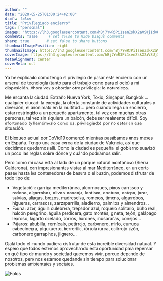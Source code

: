 ```yaml
---
author: ""
date: "2020-05-25T01:00:24+02:00"
draft: false
title: "Privilegiado encierro"
tags: ["personal"]
images: "https://lh3.googleusercontent.com/hBj7YwR3Pi1senZskX2aVSUjIdvU9fV50dQBmn1-2SxKG6MFUps2IdG4F-SJ244BsE_XPQkJDzbi1Nk8nc34kx-lK2vfIFplzT_GNQz-oWKCFUAHusWT_16KR36TzoFJFx9kYSd56Ig=w1920-h1080"
comments: false     # set false to hide Disqus comments
share: true        # set false to share buttons
thumbnailImagePosition: right
thumbnailImage: https://lh3.googleusercontent.com/hBj7YwR3Pi1senZskX2aVSUjIdvU9fV50dQBmn1-2SxKG6MFUps2IdG4F-SJ244BsE_XPQkJDzbi1Nk8nc34kx-lK2vfIFplzT_GNQz-oWKCFUAHusWT_16KR36TzoFJFx9kYSd56Ig=w1920-h1080
coverImage: https://lh3.googleusercontent.com/hBj7YwR3Pi1senZskX2aVSUjIdvU9fV50dQBmn1-2SxKG6MFUps2IdG4F-SJ244BsE_XPQkJDzbi1Nk8nc34kx-lK2vfIFplzT_GNQz-oWKCFUAHusWT_16KR36TzoFJFx9kYSd56Ig=w1920-h1080
metaAlignment: center
coverMeta: out
---
```


Ya he explicado cómo tengo el privilegio de pasar este encierro con un arsenal de tecnología (tanto para el trabajo como para el ocio) a mi disposición. Ahora voy a abordar otro privilegio: la naturaleza.

<!--more-->

Me encanta la ciudad. Extraño Nueva York, Tokio, Singapur, Bangkok ... cualquier ciudad: la energía, la oferta constante de actividades culturales y diversión, el anonimato en la multitud ... pero cuando llega un encierro, estar restringido a un pequeño apartamento, tal vez con muchas otras personas, tal vez sin siquiera un balcón, debe ser realmente difícil. Soy afortunado (y llamémoslo como es: privilegiado) por no estar en esa situación.

El bloqueo actual por CoVid19 comenzó mientras pasábamos unos meses en España. Tengo una casa cerca de la ciudad de Valencia, así que decidimos quedarnos allí. Como la ciudad es pequeña, el gobierno suavizó un poco las reglas sobre dónde y cuándo podríamos salir.

Pero como mi casa está al lado de un parque natural montañoso (Sierra Calderona), con impresionantes vistas al mar Mediterráneo, en un corto paseo hasta los contenedores de basura o el buzón, podemos disfrutar de todo tipo de:

  * Vegetación:  garriga mediterránea, alcornoques, pinos carrasco y rodeno, algarrobos, olivos, coscoja, lentisco, enebros, estepa, jaras, salvias, aliagas, brezos, madreselva, romeros, timons, algarrobos, higueras, carrascas, zarzaparrilla, aladierno, palmitos y almendros...
  * Fauna: azor, águila culebrera, trepador azul, roquero solitario, búho real, halcón peregrino, águila perdicera, gato montés, gineta, tejón, galápago leproso, lagarto ocelado, zorros, hurones, musarañas, conejos...
  * Pájaros: abubilla, cernícalo, petirrojo, carbonero, mirlo, curruca cabecinegra, piquituerto, herrerillo, tórtola turca, colirrojo tizón, carbonero garrapinos, jilguero...

Ojalá todo el mundo pudiera disfrutar de esta increíble diversidad natural. Y espero que todos estemos aprovechando esta oportunidad para repensar en qué tipo de mundo y sociedad queremos vivir, porque depende de nosotros, pero nos estamos quedando sin tiempo para solucionar problemas ambientales y sociales.

![Fotos](https://photos.app.goo.gl/xd2Htwg2YSA4NY1a9)

<script src="https://cdn.jsdelivr.net/npm/publicalbum@latest/embed-ui.min.js" async></script>
<div class="pa-gallery-player-widget" style="width:100%; height:480px; display:none;"
  data-link="https://photos.app.goo.gl/xd2Htwg2YSA4NY1a9"
  data-title="95 new photos by Jorge Cortell">
  <object data="https://lh3.googleusercontent.com/FTuXOPho25h1g1rFJeRolwTg2mRLurq18-aJ4v5sDsN4BVgYEczH2x_TS9bmqpng56RcjcHi2wvOTGFO4G0DjpGEbqCBxiYayi-_x_GEvkpBRvKgOLGrPln8kVVUuf7CmKtVhs20dfM=m37" type="video/mp4"></object>
  <object data="https://lh3.googleusercontent.com/5XiF4UsQQk5NJtP6XVlwt-61Nl6xumqjrL-B2q2R27cMpUvv-xs8U89BmCZAl110IT4G2CT4_UqYNNYfeiLuw_CxQQyJJNhJcByDPlVpkxhnjwhXx4evnef50gLo0noMPaH161I1yNI=m37" type="video/mp4"></object>
  <object data="https://lh3.googleusercontent.com/xEieb6gsr9jLYXEUlYRa63wm0SNUaG_mL2eVPUXOz0XAs72cH-8hp_6rJy_rUhVO-2hyZ7Bc65dYfT7PqrfqtrYrDwjPA_f5cavebIxH_diIhW73Lce9fFMWavv3B6fbnmkm90qtvRw=m37" type="video/mp4"></object>
  <object data="https://lh3.googleusercontent.com/VYKTKAMl17QZ6tMeWZ9MIR4Y1djFRhwoQ6nIr2ilVutwMxVXOiyHMGOOz0oGWfwyoC34M5H99y5dkkrApIfxQ6FRn8-fAZZzHnaPcNEDhXjnQXIWukWbaHGKFto8CPnvSfZdiHi1PwM=m37" type="video/mp4"></object>
  <object data="https://lh3.googleusercontent.com/YoYAq1_QP1D7UVTvRQlXFfz04XAT1V3kLtGcQ3_Czwxeq0oXk_VWE1zCfz7yaTrzB6hycK7eaH6yRynjRXZqHXVG7wS1ie0JxS8Wri8P6FLXdvC9t67XR91zvG9QR1CccnfhWHvMPp8=m37" type="video/mp4"></object>
  <object data="https://lh3.googleusercontent.com/HRDK-UVHAZUASyba-2UeLUDI-O1eyZZk9-f1kjQKsFUIVdDI-j-K1PJCSYnSWiBn4_JweIryuid5xMPW1Y9O0ECE8sA3wqdhKK5upsA34_UpWRTK0V4v0BYPysZwCHlm_RE1dsrm3Sk=m37" type="video/mp4"></object>
  <object data="https://lh3.googleusercontent.com/tinKrTGbKUErNBhWZSSYzV_XYW-ioJH7BWzuqJd2VmBV6kPp9ZGt_lC4PqKnBlhrjKJ3tbEd4m3TjcSHzGtaEHbVOvUF0XHS72mZu9SJdNWqTwzMhQOMTsoERQko2sy8pdGPOW_2XRE=m37" type="video/mp4"></object>
  <object data="https://lh3.googleusercontent.com/nbmmP2KqkgRSAuWMw1yh8LiuTVZQJEHz3xNnaDNw7vX3sBH6FBeIYO1K9I4IjzAm8DqFJSQsqia1TqygbV4HGsaEw6Z7eyM4Atpwu1lfaVKp1tRgKF4TESk7ALaYv20y4wVPXXWiuCw=m37" type="video/mp4"></object>
  <object data="https://lh3.googleusercontent.com/7NZbpY3b0MvM2AkM_CiHtLWKgw7-bex8I4_NZ3Q5oMK-enr3WzAGwxATFGP8Z-EcHUX2UCf-kfIsNEvZR_J8slj4GIKaisyTkvABwBeqGbqlk7SxQ_GD8DYP5yUsEbp3OAGqOZGqsgw=m37" type="video/mp4"></object>
  <object data="https://lh3.googleusercontent.com/EF5uXJUyAIQC8tXQ_0jpwmSMoq-vlobpmf143yk21Uqa5zq0UIOiWuOCv7WQ68_jYosgxP-QY_qm1_vHNv4BNvda-DHXOFlZZypnLApDT5DmfiNIAkjf8uRtDsEFIkI4HAJ_i9_Dao0=m37" type="video/mp4"></object>
  <object data="https://lh3.googleusercontent.com/OnYJ4iRLnewR74_Ng2lA21Zq-510SXcH_Zls9fzwyokyFt2tqApy2ErJo7B613ibRPB-_eW2GrMBwOlrVNGm7Z7fr8xxnc466N-4rP41pJNOe1TM51bUGVYW-tJcB8SRk-RvAU889XU=m37" type="video/mp4"></object>
  <object data="https://lh3.googleusercontent.com/IlkjFZR9w-iNA_fMgOLedu196wfpKWF2OiQgNllT0CfoRo22ISYz8qm3ieZUVtnd8HkNTdnL1aN9zCYOSM9PojWtlJyT7CIkyzYSy3t1hgUsBf7-1rXIMzwWQeT3ZvXz1y7OUwJfA18=m37" type="video/mp4"></object>
  <object data="https://lh3.googleusercontent.com/3LXl-_bq5fFk0DeuEkOa4JTTW5rylIv-MZR18IwhxKUVZWo2uBQ3of5HNnZKixsaNGs-UYZjP3uEadu1oN9g_DvURrR0NAfDBcSdOvlNBRfZz0cD0zLEbtt0YOHAs2jHPRaAAsSgAdg=m37" type="video/mp4"></object>
  <object data="https://lh3.googleusercontent.com/tu-QHCOQJwL2DXo2eXYcnksuPZ5on-7PPsIBygKpz1C_mQBOw-DPlJo7Irt1gSi_Y7Y6PYWGAkfTU0ksDnjE59_922VDY6Z3QMkdC-l4unxB-fEvU0fITI_pF10lwr_HwJuoC4RmvLM=m37" type="video/mp4"></object>
  <object data="https://lh3.googleusercontent.com/KzuL97v96ch1XgejGO63-9obYlIiZnZ-h47gNDzRW5UPkGf0rwea4darITT3i5UuTNnj1ohNwR5lKgSjg0OG_7Kcqi_-cb-RWX3MUxiWOadbzjJdVkW9mTX2j7BznacJGzA9RcaGSrg=m37" type="video/mp4"></object>
  <object data="https://lh3.googleusercontent.com/QbGYU9jHZK6Th_5FvE7VnOVJsixDuQ_jMozSs0uv65s_YFjExi5gFgWZSEKc7zmChHSVoq8q670W51_uW1xX5VoykOyDyekOz8G1D6FUBNpHOG7byzpI5a5ZQ-qchBy4uaJX40FifkY=m37" type="video/mp4"></object>
  <object data="https://lh3.googleusercontent.com/PPo8-MI0qrZO1wRgOUQOe2oFaZpuy9QgQ6-jmWjfeUF7oJ7Q_O-h75FkET5JPaw7vVUpmu9yJrjXAnekmOR2nyVtdfMlyuwTR-Oz4KxbF11J-bBjjiSsZfu5OZu9zAiVZjzcxaAtqPg=m37" type="video/mp4"></object>
  <object data="https://lh3.googleusercontent.com/WmJ-AIya_LynW2PsRA68Nl1h6z16lBtuWwpaSYciDzZJ6dzgHlqPJuklethyOlPlSnd0R4LwH3pkNQzT3TyKPnDKr8kc_aKN3SOOM2RjZYs32OyY4U0g9wxPRkcnNPhDzZRRxT-0kdY=m37" type="video/mp4"></object>
  <object data="https://lh3.googleusercontent.com/RNlf-QWDnWEOgnUTUr4gwlrT1qUUCoKs_NbTnfnblmO7FbUx7auwASBajUI8IwL1LnwH-EswkitnzjWTUWIy92SmCIA9uwskcnpxmlKANv-wWLNold0TwjS7B6FAVGEBcWdAsC5Mwdg=m37" type="video/mp4"></object>
  <object data="https://lh3.googleusercontent.com/Le1xdKHdILj0hm80lfEDBQ1b5wN08piqxlGBrObTw-iOHQw3U-i7bcmis6eWjCDIrBigYZOeWde7Us4Q_5OF56kGPlsrm27o-4j7gG0WX586w-AlTven0wIqk8lvkVSdwFB5yqnxuns=m37" type="video/mp4"></object>
  <object data="https://lh3.googleusercontent.com/G6iGwYODcCtlrGb9PmByvv5GFBV5S3Ddp4fsOOCZhI6JlExKc_98lknsGS6cWHsHM5wEijax7KV_TIsBc6iIHO5lvHOwybD_3w9hrw6PuwCmBPtoxGl096h6hLQ6XK5obassyXFv8qw=m37" type="video/mp4"></object>
  <object data="https://lh3.googleusercontent.com/LpYVOf7pXYa_onfWw2RyNnPF5eXe7HmWU3so5WDffp33WyBHcyp6bthRfq2Gzw1I_P-IjXirkFG3hnes3aNJdZmUP7EbidEP95rNlWAo_Mf226AnmDP3epQ4PuTvpkBJEiJh4vQLi4Q=m37" type="video/mp4"></object>
  <object data="https://lh3.googleusercontent.com/AgNf9A1P5T92FqAT0gw4VzcEqB8_-H2JGY3-DggQzUWNrODk8JnyoF0Ucj4ilRSDwc4M6GWFHfK5OX5bArzksSr7Sj7COolM6OR5YrVXcrVI-gOqRFIJ4CJUOwkm5_3ZZ9H2htMr6EU=m37" type="video/mp4"></object>
  <object data="https://lh3.googleusercontent.com/ghealI7jZ129opOSIFQUTy8QVxMrPZJ5MMi9lbSwSNf567eO-PKCICN87BcXhWzfchbDyjaE5qBHSnT-eeL-Lvc6zq5eEyT7Nk58woxYDZWiuyjwrWJaSGSXWiRmeJykQY8fVWzYItg=m37" type="video/mp4"></object>
  <object data="https://lh3.googleusercontent.com/BDZ0AhCsQxoDGUOCQBul-A9fAwg5yq519LV0-Ec-kSmkTxu3dRkrRIFExakW3j0Qqflb4QP0VT2suVYmMbjHIYkfeJzozdMnTjiBe1q1khedZRzloPEt5DUnCz40_rX9NY3Sf5q_ljk=m37" type="video/mp4"></object>
  <object data="https://lh3.googleusercontent.com/y16Sn86VpDesFVX9BkaFoPJ7RiZLs3UkI5H2J5fJKB9QMApo6SlQyC3-eLVO9qUZKc9vyXu6VpXSNuCv_iDQ7UQGdjP3M7J4mb_K8oTds3eBzERwrDlfNPkokP4VGSoIAf9gPvwc4fM=m37" type="video/mp4"></object>
  <object data="https://lh3.googleusercontent.com/FFskvEsVSssM-43ilndUKBg06KywIV8yGzKrHXFfqOUtd0BalQLivvCZPC6PuEp1dWdv0B_bw36b4vOz-ZRR_B-77NovpRRoPk8hXoXQeaA4ng_CMUxuHeIJ3juIzIiHmFrcMn51u2U=m37" type="video/mp4"></object>
  <object data="https://lh3.googleusercontent.com/OywicT-FFJiJLezJ0JEOUCwkC_IY7q1970RQ36wrtWBK73dA5nof4I8eGxSeYIY_QIIuAgeuDHJCBD03FUiFEXPWUA8P18ztBmAvIzo-PoXAkQsJQWkLQsKfmQIcB1vXPKSpnmJwp2s=m37" type="video/mp4"></object>
  <object data="https://lh3.googleusercontent.com/j3RNYDtO3WWCHossyk1F7DoIeRVngtXUUzHq6Le4D0N7nxX5PyP-9L3VIzGkthm6mv5_37GrLiWj9aEfPPx06DlW3SxOEmxOyOQsaR_lWYtjrxF1zwjLN_g6sJ4GkoL8h_FQYq_rTJ0=m37" type="video/mp4"></object>
  <object data="https://lh3.googleusercontent.com/6noPs4Oo5_S9gq9dRzzIanywn9-R0m1oc4f5EYSILNgnBaCsxIXPmCtq1zAKkcMeXtnNWRBhisqkZLe692rfvyHik8zFpryN67PK5okDK5WXOZgT133BU_PEcnY6pkshGry9XT9d1kE=m37" type="video/mp4"></object>
  <object data="https://lh3.googleusercontent.com/11djtf94aTnO-YiKPfqG0FtIcYo4EzmLCStpn-NPdWa5LlDRjs9hikwaxhZ_K-iqD5s4P-rOPvaqb_V8USugn92dzpeFHyOA1y5b3SuwUwyPbMamI3zEHWRNJjYXkhqcd2CWR4GuOk8=m37" type="video/mp4"></object>
  <object data="https://lh3.googleusercontent.com/EeCWbGQOVzjXvaBx1dmUOYRn6_Co_vengjcpdQXtI9jTK_3dP-CpcJZfztFk01E2vMOXl6fFUQBjGqXuDvHRLfA1p5ewJcECdWFRf9cODS7mF8hULp5cEwxpW9a8pokVF5plbrwoqbE=m37" type="video/mp4"></object>
  <object data="https://lh3.googleusercontent.com/aZtcPK5ctkKiNmq3omfOgnXyrlhjzfz0g8qSxaJdqjM3ABS6Keu-Xg3Fd5Af1rWqCH2Vwu963iy-gurtcCBremTw69xXSBs6l620qmcsxhVP-QUe06zHI1ClxUhIQJBMiEMG08MxB_s=m37" type="video/mp4"></object>
  <object data="https://lh3.googleusercontent.com/WXNvYrDuE_7bpE7FAye4J7dqnyK_r3SnsIJ0-rwL125Kb47ZZPJCqld6q1DUY-vO08ISfaRHCVW8UWBGEnrxcnr402lqFaTYrBT_ShsOn6bdGXetruzPxWBwXPxhJNZHxzzVJcXhiKU=m37" type="video/mp4"></object>
  <object data="https://lh3.googleusercontent.com/xAdz5tTFinrzT6AbCyN3Lqj0WErpLHyAxzJqysbqm4rmUfcUkYaBtQEM_BtzZHV3u6RYkDNDAibA4bg2yHr-bvhiK8zTn6qaXLfwKq6yBSSNLwsjrijsHBHCILEX7sCZCWolevvozv0=m37" type="video/mp4"></object>
  <object data="https://lh3.googleusercontent.com/ZuPmPDlfUL0bd1jjMowy78Ie1h1iemN5Xg6f1-Pkl7EK-qifciJsxp6rfPWeMJ9RCFihutnunMQpy7xDULdSJSryP4S2X3wlGxyMUSwoqQa2kxlYxW_fzoK7UmrzmhwYDMM85LugSy0=m37" type="video/mp4"></object>
  <object data="https://lh3.googleusercontent.com/PjG6ToXMs1PxY6IRadN5Z98g84P-NUeglZHu0LdVJRfg-8ekuktFrpc_rkiFluaMDdz-nW_CsA4n5i4ArQ5BUNb4iqjRXRHZdEedNRefJOVnHiV7HgioNj2iJNCyjb9q0Ev9p2OsAIA=m37" type="video/mp4"></object>
  <object data="https://lh3.googleusercontent.com/GjXx5XTkTB9vg0-WJeiVtqcr0-Q623x68ZUFHUHN9gWfST28Tg5YDVq5fAp3vR_hKqpOzlf_pQ0FqalhQ5YTWEzBVCoQfuFs555BfCGXAp6-KxfPKeBGIX1fZhTSQz2742rSFOcqtao=m37" type="video/mp4"></object>
  <object data="https://lh3.googleusercontent.com/Cf4z8jjy8oOGz7vooA__CZjKf4Rag3G-9A60A_GUHEZb1T0PM6ldvnj8_JbMFxsSUyMIAc9I6sPvcvlTMzafRKiUDbDwJbjYUVkJas2YxTuYtVERLw7WY83g0KwbTxnIZjVLOMDLpoQ=m37" type="video/mp4"></object>
  <object data="https://lh3.googleusercontent.com/UPdpQV56VqBl8XTRDQTVp_LpDvnwivVN6wDBj7LnGHlGFx6V7jNDA17qa1VeZpcEsyG9IBJtdLusrL829wkEK8WJ84rGMA-X0VPa4eV7U2NNFIjfzZEZHmC9NnBO1Bk_sVtuFp_jg6s=m37" type="video/mp4"></object>
  <object data="https://lh3.googleusercontent.com/yS0a_rS2a8R6J-Cp0iuqgwi4V2eSw-kgqaJZpsAvkEl2y_Hk8A0r0hDVEti7JAGD2Jwdfygm0Xsu_TR9zk-R2InB4c0Fl1aEwfCyEoM9oMwkQ8Z5WEErOXIPocxmdnFWd8zi3i9rjT0=m37" type="video/mp4"></object>
  <object data="https://lh3.googleusercontent.com/SDEqS-CtRnG6XlgZKm1iXcEi0xahWx4uXzZxYcSy2Yqy8Ss7g92MtYwWMTLY0VqB4gHS7SaQfDIr5WzoT-5n9oNnM4sUANzdM_Vezqkzi27LOVB_koPbuykge3iHnVyrrJZJJZCFlpM=m37" type="video/mp4"></object>
  <object data="https://lh3.googleusercontent.com/QNM-QpMRjMkdcgQlQQsj4XVhVAIe38WwubD90zjOXLv0i2Sp5RGN4rokycEnecWCXDGlqRm3Ewu43dL6CFldXgV2Hzr7nAieQ0oL64S4bp7UTez4jEGDoDlGgGCULMeIS7YkhWmvfKA=m37" type="video/mp4"></object>
  <object data="https://lh3.googleusercontent.com/uh_Pn397H79r8MGfZI5H7Ra-qpixu84BCYk7a7V88-lo5n6NbKiexkk5u2NUjGmmq2vpxnhE8y3TaMvmr-cU4JNFrplzsGYxqDgSR_CuzkMswYgf1S7jioDKXfmct-7yaBHRoRNEZX4=m37" type="video/mp4"></object>
  <object data="https://lh3.googleusercontent.com/rr6XtmpZe-hn7CcgydxWdTapH7b7eqeB8tnZMTP8HYAP-3jL1d4blWA0ZpOfIxdxVCwXkanSOk4z5C-H7dQB5ki300n2jY7p8NQR8JINCzWicYhNx6vQxMG1jBnu-zN4WGdznpo8Bl0=m37" type="video/mp4"></object>
  <object data="https://lh3.googleusercontent.com/HSrKvucpkXhwcUh5gR2ogEGmZIC3FdJ-mDAqUnMthPODizVFnkGgudDc7hoMfwf9Q4JOohAjum_PCmMFeZ6hsOoA2CZbty6Tnz_5lIuGOlNr2RpKRqJas3IY-iJFDEbLnMeRiEIM_8k=m37" type="video/mp4"></object>
  <object data="https://lh3.googleusercontent.com/qtyL7RapdkQlcrF-vTUC3HIofiI5pUWBZ_XFPDGc8hKw6C-VjWqCBn12eJSEdReGwYP-gnZ3EhXc25aWmThkj950WxrYcwVkvEh3m_AMKJF3EzmRj2MtolOsuBweSOgvtBzEeze6KzE=m37" type="video/mp4"></object>
  <object data="https://lh3.googleusercontent.com/dxdJ-KjLCE_AgQQCW3vhosEKJa0TDBKa8WTigryM34awSLg99sM8Cik_PgS7S9ApMqHKDQZFWeS9AFy2_ISRzYzIzzP_SXSy2_kbqffdU4sjYhi9Z7Nyt2BHaihwhxcgOqdTWRdEDS0=m37" type="video/mp4"></object>
  <object data="https://lh3.googleusercontent.com/tFX6cdGpT1Tk7A8uTkOFoBZH43mJO3Zz6Ljot6iqacozgQwXlMFGH5eVU6g7mu_rqu6L2wXwyQKbwBE_EwkPqe-BHuYsaMSzE9sOZSzuUXiIsl-NfFfiiKs8zj8Z4uRhuQMjUhXnv5Q=m37" type="video/mp4"></object>
  <object data="https://lh3.googleusercontent.com/g-CpctTgZQozpDk0FfNyNQFe23-a-QxTZd8_L0TEZ-fnN3kg9_JtlqS8MAdzyF0Z3g3ns-JfCoWY_fG5hiCfS0ele025SxgVGf_8hQO7bGOMe-hHNo31ZswIn3UrvPhdMfuYij0RVU8=m37" type="video/mp4"></object>
  <object data="https://lh3.googleusercontent.com/u9-gn8KGC9q5ZlvqlMvGY5EF8dW7ill6HqkMCr99fk-YlK5JmFxgvclcw57SuGQLZXB-XjB4MDulsg1W74lKlo83xm-TFcO5ZPMqtleLlExiukE7L49KSISlLKb_pxgifHe7O-4Hh0s=m37" type="video/mp4"></object>
  <object data="https://lh3.googleusercontent.com/ftnSdYJ1GVPHXn15nkZjsVDFi3K1klTyy4wZ0sFzqQIyK0gx2tbaxkR-hbPWGuzO5k1EZibv6MctPfvWVZL4xc2Ol8vEYvaBEZph6QkmdRvL4kV8EMIKYf4IyeTtuo21DHzxZAsrGl4=m37" type="video/mp4"></object>
  <object data="https://lh3.googleusercontent.com/PHXq4Gzoz929wjuMKpaKNauWIM3wk_dPvQ0ALWfNm0pv9Cnbf7qbn09BfEmy9vMl8uRRfQC9OtsSkBz8iGOvP1g4-cVl7VBLysPYTiBkszvTp7S8q3MQ1zYaWK8fQ8B6h3ubnNtXL_8=m37" type="video/mp4"></object>
  <object data="https://lh3.googleusercontent.com/5O7-50AK614-BsT6bSbkJ1lMKfEYjV7EZU-CWV-8xPH6jeIB7RPZ6lvZsbtveMG4khfbqX80J1aNj_y6x4wEKN8Lwf1F_HtVTVYcUqc0ZGidGsD9a-10d_WTb3QnrjcAbkGIp30vpCg=m37" type="video/mp4"></object>
  <object data="https://lh3.googleusercontent.com/tM4r_FNYckiu6M5YcrVs1xSJaGSzE0t1DC7tB2j-GKwm8XD8ILcXPMsaDAONbEx1Fgvpxc55cJgtdwuQybXisOGnwjj9YYRES4qDVBUBje3eoL0YZG9uMZJ4k4k6BGaYWIWC9F5mhIc=m37" type="video/mp4"></object>
  <object data="https://lh3.googleusercontent.com/zCG0ATESEJcdBAcckG9nQNBoM52Npj4WNbJwoZFv_l6k0EWCtVF9Ceebc9TbovxSxNYJqxDaExKTR8U-Uz-cgYbxWZDr6p-Fn16jVHBTgBodfMyZgoOQhSqLZQHP_IOisrQ_DXsn1MY=m37" type="video/mp4"></object>
  <object data="https://lh3.googleusercontent.com/5hsIK23rOT70_ik4y40KOoJXtbErdyCmDKCMcjP7BiBViXvFMSE21bHIm2xbNmyJb0YsfBGR6ir3cvYOZhB_-N2HpCXyll-y9G6t3mphPOEJiChpesD_m-q9iH2msc0x7BpM-J9a3MM=m37" type="video/mp4"></object>
  <object data="https://lh3.googleusercontent.com/AnQBkNItnH8lx_h4EsUp7cZx6FFcgqaLZ5XqrGrA6rxRcRLVnPIptGBrFCkCYh061FjXGuJz-Gz-UUpms62h8h6q-H0-InFJsFymx1LPtL1eGWiBIg5Kxy0B6DgUlKBldWrd4TStGhQ=m37" type="video/mp4"></object>
  <object data="https://lh3.googleusercontent.com/y6vT6xyWE0S_8lm3kfs1FsdJxV2O7aAOEeLhVrS9NnnNIhcq9z5fwIhkhKIQPCfNTgyMibs8yYg5u68xHzx10yWv-xnjrDAgcKkwt-wth_oUmWY5mkvQmWSQbQle-CcRVs-JBMpWQgM=m37" type="video/mp4"></object>
  <object data="https://lh3.googleusercontent.com/xk-fc55VmZfIhRAyZ4HX-2trRmYkB_AXSowrS6yZZG1mYqNZHKsj3ksCp6mH-qtIh-q0_aQGrkW66mbdz_tY_cNc2VtOEDFyNhu1F89f-JZSszzN0BT8FSfBPoTlgZ3VMtmDkMacJvA=m37" type="video/mp4"></object>
  <object data="https://lh3.googleusercontent.com/4S_wToup6o2U-vorSO6RwY8FZCd6NVai0V6XC-it_OLKlopjmbh5eJTM2aKuoRPlKeGw4RQhnBC05upaFd9ZCqtbt1rPB9LpjH_5mM1G5RHYEvfB1CAuRSdFZ1C34vTlRRAvZ4GQsPM=m37" type="video/mp4"></object>
  <object data="https://lh3.googleusercontent.com/FYuSKKvBDPfHOXZwejZtQECegm3f8vOLe_I6Egn-lGYbblQ0J6aaAtasglFZr_oP6kKb7EfcSWHz_nGPqkMLeN9jjeijWa6JMXIgQlbkWJjo8tzpOtY2lpLPj1L3zNzBnJkcKOGqwrE=m37" type="video/mp4"></object>
  <object data="https://lh3.googleusercontent.com/mnazXd7fCOVGFQsou8qFkXzFMGkTGMlx6pTDHJ-pdA-0bWS0D34O2juETfio9b394THMCQtr0JkpBIfWss7ZLHhKk6ziwFMvau8ZkEwRfgi1kzcZnfo1BICxHKO0wVEklwqvMSa07es=m37" type="video/mp4"></object>
  <object data="https://lh3.googleusercontent.com/0nBUoTE5vWbNkMJ1oqJGb3MJJTEaw0Uht0kqyt16W-_mKprqBD0oMRlFqn3jpvU82pmKqrKtP79FpaLgA5k-xjxSfGLRqHR27mzwv-DsRVxvIqov-mx8g833GUjSu1ZyYphV82IAQLw=m37" type="video/mp4"></object>
  <object data="https://lh3.googleusercontent.com/DCp0BnQxFkeOqJ5SKCQLm2BHlXCayklXLVVjpmsm1PjQJaWD8fKclRORYwDHT4VIWgEsLQLd285Ovple6GzFpd7mQ8arHKIY4nD5P0yvioRroRZeWDDplitf5RnaIrW7vRf54Y2et28=m37" type="video/mp4"></object>
  <object data="https://lh3.googleusercontent.com/J8RnCAbs2nxPgUrGS0YHrTdg-z2x7Ik2j-Z1ATp3QT0SRYRKuGwhFBXRd4DSH-oliGUgkYpixdjV9PyKgYxtQzIkIEw0rUbIsVPjJoCKwKJzoleBabxUIqqMB_VB9FPHqW43pq9XyWM=m37" type="video/mp4"></object>
  <object data="https://lh3.googleusercontent.com/M-uG6lR6TlzHsNebSPJJ0KO27W7HS4ZCZeOQX_l1UJs-Y4HMY49K230ciP1zaQWNBGAinhGHL678f7WicJDedh-pgdMsrL5Mwb_yQWCXl41Tq0jD8UGx3UQkA1vEkl_XPvNwFffoLl0=m37" type="video/mp4"></object>
  <object data="https://lh3.googleusercontent.com/nsicUZEY_1Z3mKTC0HdhEqh3yKoWSGHD7hTOSLXPouoK29SEzkHKbMRrw74026bW-yE5gWWVabsZAFNDuKS6m3Pz1YcB42bFXqQq7p2fy2Qif_I7HC_24fUPEh1j-0jSeAWmSzVDHYg=m37" type="video/mp4"></object>
  <object data="https://lh3.googleusercontent.com/VGO_4sHbA_lWs1J1fq7NGsN6Lcj4kph0KZSj5MW7RyCQWQrHJjQIvEOpon28ZeBFCPSsjxaHiJbwEe5zPaEIBFxy-PiC2Zw2oScj-X2r26vk0ey8_W6AMIf6afg7roz7_4sPIw5u_z4=m37" type="video/mp4"></object>
  <object data="https://lh3.googleusercontent.com/hoJPXf3_al3wwhllu90N88zhBifFau8D15orXzj9lOqdVRlvUx3uYt9IofKgz8p_sl5D7LOL_yaSPGiJWz3y3mzM6Wtloi34N6LeWeco1Ruk8Z3e1g5XWo9_bvpcBf9HHqeeYsZfg9o=m37" type="video/mp4"></object>
  <object data="https://lh3.googleusercontent.com/gDSf4w7aTSnKQwdB82BEQrsTzWUFEkioZsC0LSz3Iq_c1K9YsBPz6JuYoVpNwEsDeErZz7DeLyNqLhuHr-PJ2x3XRNDkHPmjmmsOmL4IZOt_ZOPVIlGAFfc_2_xBp_lY1szcdVDYqXQ=m37" type="video/mp4"></object>
  <object data="https://lh3.googleusercontent.com/CWzCnl8filXWyjHgj178Ydk3IeU_hnTximOqVjXPJeLuY5Nq_-KqGsmrtDo3k63-KDQX7NDvxteVPV80Ka4AJNIhwE6HByanSBBln_mqe7kbhOkPRWRt1RQer0gV9xXXhE5Es06LZtM=m37" type="video/mp4"></object>
  <object data="https://lh3.googleusercontent.com/zjD37mKb4eeO08eq9ljKa4M-w8U7NsuYw1ZJAO-sGAHwzRBqOKUcr7wOpQ290geAJUiXDS7hZZYg0EDDQUeYPnRLig2wu8txNjC9Gji2COanIpWcxgv336DdsapqxIrDJT8tOpdqkws=m37" type="video/mp4"></object>
  <object data="https://lh3.googleusercontent.com/6xBLFrz40fxq2o4xH_gdXQxTCsWSz5somCGMsrKMJf5FkN3d6_GitVDNkvIHR-5Ly3ZpdT4pCOyjKRk3_U3YaI59xnTt9VMJHva8OHNuDwFYgBRyPfOKlE2wxKECeFE_wHianqDZhjs=m37" type="video/mp4"></object>
  <object data="https://lh3.googleusercontent.com/xCF99-97fV324jglz_fTbl0wvn7mVCyd-3B39AD0iuAM2ZgYZZIqxATLFKeWwVAaZ6NWQhyMQ1btgHaUyAwHWg97KrUuXoKWO6Mg7t3D3x6kpoD2YEftOO0eYsr3R0MKjjX1r8V7jNM=m37" type="video/mp4"></object>
  <object data="https://lh3.googleusercontent.com/qdBuTh8C13qhdnpdWpzSV2aqlVoXj9fMciz8XAAogTPH75xxTn7GYqT1Z0tOLhW69J5O4_yzrx68gZ44LU6qr301HjP9Yiiancjidf6YIOe4i-Fiq444-0odpygJd1CPW8CsKKoLjaE=m37" type="video/mp4"></object>
  <object data="https://lh3.googleusercontent.com/vvMhJwb4g6I5fQ8-DJ_hoNmCCNUTAecAVS-EolHgKUu4RHYrHe9NWAPEjo7v5r3sdeDy8FqF9aCXKzFFBT6MaespS-OPBSD6b3otW3Q7zGfqJjwgBU-fv1x1XunWtvyy59jQ89oo5ek=m37" type="video/mp4"></object>
  <object data="https://lh3.googleusercontent.com/YaNMTAG3rJw3O8IwJnGKc401FH_PfvF-t3Bi1wNfMb2dg87mGeWamyEB6-hwpRSOd6L5Hxfo5cB1mx00430OsS3B10kuojjaWFhEriaSEsmvI8XkS8ln5wY69pqHPbTqF3Tqydnpn3k=m37" type="video/mp4"></object>
  <object data="https://lh3.googleusercontent.com/j3S5TyC4sQJ0_xxGJRUhJFiJd0cJkl728df4D3VxM2KvsihQrT8vkK6Hch2xBd8cLQTgeUWTud6LdSokhSMa6eDxmtJi0VBMBUj-TBIP97kc5zePReLXMrUT0DR-AmSPI4eFhoPvfIo=m37" type="video/mp4"></object>
  <object data="https://lh3.googleusercontent.com/7wR316d_tuvnMZE6Hn2YSiYVKCaxz3Vpce-pr5XddG-vciTsG-GbwxbNjl1YuqOcVghX3TRc_WP3u5XCEqxan7X3DfDod3uoDPBpF3VaD42idyeKnP7oa1EDkC4xKLsmR5P7DdvhhB8=m37" type="video/mp4"></object>
  <object data="https://lh3.googleusercontent.com/LnNLxTsNu4vbvio2m7E_H1DJaki4Nkx2R65GjKPuw0aLYq4E08Ig7DISxYcX8ZEFTMDx-7IXOc3Ytq_94GsXhezdg5wUQN_edWuqUd6y_N0FU69AiZ7oi3b3RaIMR94tEyQNkfnnvn4=m37" type="video/mp4"></object>
  <object data="https://lh3.googleusercontent.com/fnoWtSVcBOOxL_O3h3jX1XYN0YBGlTuTNDpweQNDjTQzdESBvWxRyNpSC8c_gQ_Vs1-R0zJwG_buf3eKYPlIvzWPQ2bVwseVpvHRmLCNLnY3_XIzbrb8hmeGALI5UTVrerAjOBqVzQQ=m37" type="video/mp4"></object>
  <object data="https://lh3.googleusercontent.com/7cifA8_M9lFVz93g4vBev3N3lobPtof7J72w1El04smrFFdiYb0G6TNFpBt0BnXmecLkskyNAe2uZQ_ELDxKyaW7taRv4aN8XBG5arDYqWK05jYP4cw3IrLM6lZoEfhktTZxb6_oLdQ=m37" type="video/mp4"></object>
  <object data="https://lh3.googleusercontent.com/h2XgWK9YWr4AFub0sGSaka3h_hzTs-DC1Y8pSBI1VhHwLrIrr6wu542P913L8GG6ajkv1ihKzycm8xYD1b762BxT7aLEI5JmjfijyT-LsuYLtWIhVPnrMC-eqD4SrfwNTFW7NuSP9ww=m37" type="video/mp4"></object>
  <object data="https://lh3.googleusercontent.com/0qgBvs_jOvzSkmlk8-mXsKg5c7sBRlebkAsExuhNEfUsTuKyr7WA4sTRkIGR2-NEmjwi9kzFarJjVJPbjs0trNg42JOUnoUrp1FddojxzJ5ZBZ40M0XxScmoVvN-8GuRT7-sO0ATN0M=m37" type="video/mp4"></object>
  <object data="https://lh3.googleusercontent.com/n0N7vgdNbP9UjodZ4B-Mle1CBvJyXCVHeH-i3dpkM4UlzMctOeueu8ILRmK7rDbYsOoKMBwbDpQ60Wi8NupWk8Idp9LaXDDm1YHXSgG59QozWTm9LkQiJ70i7HFTYOn3m0IR2hFmoWg=m37" type="video/mp4"></object>
  <object data="https://lh3.googleusercontent.com/Qg0sokJnxzbgQ1ZL-6-6AIcANgymxgna0LKjtqvO2cESA3c-ZJHKOrJ2CGGxv2JN1N5NbfxECbWspuxXxkm8qiS7o_oZqg64UqHLVqkeT4XRQcrNWBWkBaV8QAieK1783fYpDL6F944=m37" type="video/mp4"></object>
  <object data="https://lh3.googleusercontent.com/8z_Q_xOfT1TLlTFBDdmz5dqJhaIcQIaju0GoloZajMwBWd_yX2kk5i05jPScPdQObN0mEaM_eKmMaqxYz5FukR9ph-51d4pL5MKtB6ewbmgWV35pWsSzNAiaw0ikXxQ6Dkw_IB4sHMc=m37" type="video/mp4"></object>
  <object data="https://lh3.googleusercontent.com/BUGBJrZNL0eN0ZxXuY6B6yQ29zmO0Yi0o5EPAFS6d-d_KS_SPlCci2T1l1LH9ZeutXPpN1RJZdLrmNZbWpw93X199QTl9oWUVtu950qbkRJS3Dm5KgBzkxj27bGo9833SIutrhXVVNE=m37" type="video/mp4"></object>
  <object data="https://lh3.googleusercontent.com/etGCszND_vcIuC9QwSk5z-O9Ox2z6vk5DfLKvBlmTKFhKLD8pq_wsz_ylDDl1ZwwE8Q8MVluZb1ktIFToHETSjolAbeE9blHnQQ5Lm8GIhcj4zgV9MjQtbyVMwzVim5zVXor76ialoc=m37" type="video/mp4"></object>
  <object data="https://lh3.googleusercontent.com/Cs2s-t2V8mxbQe9IgZF5uJbyPsigeuIsxKDhD86Zw44g5imsM_pbP6HFXoArBfD2Sl6MrIG8Mykt4BAN8nX3__8oTBGP6Ls2Gs-5_suCpCFvSygVGs-4uGassgr_EP51rhZ_I2EqAIE=m37" type="video/mp4"></object>
  <object data="https://lh3.googleusercontent.com/-VGW6mOp-X_pT8lZBt43FRglrZ2i7w6G2SIaYzlQnOZHIqOhIBWZtIdmDXEN2urKdBlJ2WyalbyYLhfpdrKn0PbtlsExZrUi4a1syWcgVOIW3_tZcuNki5Kdfh3vextb6_hXF9_ZlV4=m37" type="video/mp4"></object>
  <object data="https://lh3.googleusercontent.com/zLcKuUPnSfp4pKPcjYcjx8vNbzEbJtr8KxxTXUWDmkZNax4ztSpyqacQheKgR3IGRjKvhe0lGYfhc-NhjFLgz94SRMuAGzrRlKaJlRTh2h2PbeNXwxbJiK4wJzbZyeekYF0sfPg6JrA=m37" type="video/mp4"></object>
  <object data="https://lh3.googleusercontent.com/FQu_y9P2nKIhJCxkdxYo3qjYotsiX4rHvfqVziEW2mgIzU43tAldzqWEz6JrGvIX9PAY84BMV3h4mit1erMQgdblwMDbIESxVPfQ7Vr1nhvB44X58bvwLUuaE2CBnU8MHI2E3KrM85M=m37" type="video/mp4"></object>
  <object data="https://lh3.googleusercontent.com/FRCgcNwGsU0Ic0J_S6BNxKolQar9nbEkSAEDX5sSm5y88NjptcHD8zqSTGkl6qhpXIRuhhVpuegoabDRbzCX5p5Ewut4KRefmt6Az4HQk_-eYQ06NjqiJxRX9OzZZl7YtVJJDPcX774=m37" type="video/mp4"></object>
</div>
